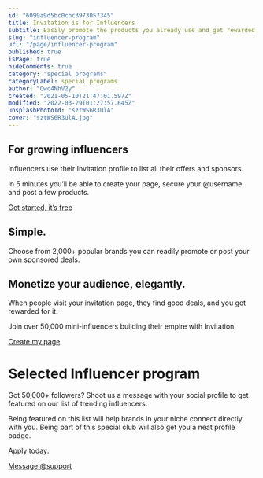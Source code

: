 ```yaml
---
id: "6099a9d5bc0cbc3973057345"
title: Invitation is for Influencers
subtitle: Easily promote the products you already use and get rewarded for it.
slug: "influencer-program"
url: "/page/influencer-program"
published: true
isPage: true
hideComments: true
category: "special programs"
categoryLabel: special programs
author: "Owc4NhV2y"
created: "2021-05-10T21:47:01.597Z"
modified: "2022-03-29T01:27:57.645Z"
unsplashPhotoId: "sztWS6R3UlA"
cover: "sztWS6R3UlA.jpg"
---
```

## **For growing influencers**

Influencers use their Invitation profile to list all their offers and sponsors.

In 5 minutes you’ll be able to create your page, secure your @username, and post a few products.

[Get started, it’s free](https://next.invitation.codes/signup)

## **Simple.**

Choose from 2,000+ popular brands you can readily promote or post your own sponsored deals.

## **Monetize your audience, elegantly.**

When people visit your invitation page, they find good deals, and you get rewarded for it.

Join over 50,000 mini-influencers building their empire with Invitation.

[Create my page](https://next.invitation.codes/login)

# **Selected Influencer program**

Got 50,000+ followers? Shoot us a message with your social profile to get featured on our list of trending influencers.

Being featured on this list will help brands in your niche connect directly with you. Being part of this special club will also get you a neat profile badge.

Apply today:

[Message @support](https://next.invitation.codes/messages/@support)